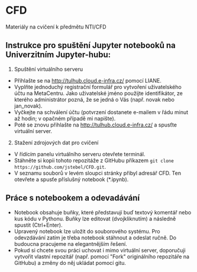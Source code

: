 # CFD
Materiály na cvičení k předmětu NTI/CFD

## Instrukce pro spuštění Jupyter notebooků na Univerzitním Jupyter-hubu:
1. Spuštění virtuálního serveru
  * Přihlašte se na http://tulhub.cloud.e-infra.cz/ pomocí LIANE.
  * Vyplňte jednoduchý registrační formulář pro vytvoření uživatelského účtu na MetaCentru. Jako uživatelské jméno použijte identifikátor, ze kterého administrátor pozná, že se jedná o Vás (např. novak nebo jan_novak).
  * Vyčkejte na schválení účtu (potvrzení dostanete e-mailem v řádu minut až hodin; v opačném případě mi napište).
  * Poté se znovu přihlašte na http://tulhub.cloud.e-infra.cz/ a spusťte virtuální server.
2. Stažení zdrojových dat pro cvičení
  * V řídícím panelu virtuálního serveru otevřete terminál.
  * Stáhněte si kopii tohoto repozitáže z GitHubu příkazem ``git clone https://github.com/jstebel/CFD.git``.
  * V seznamu souborů v levém sloupci stránky přibyl adresář CFD. Ten otevřete a spusťe příslušný notebook (*.ipynb).

## Práce s notebookem a odevadávání
* Notebook obsahuje buňky, které představují buď textový komentář nebo kus kódu v Pythonu. Buňky lze editovat (dvojkliknutím) a následně spustit (Ctrl+Enter).
* Upravený notebook lze uložit do souborového systému. Pro odevzdávání zatím je třeba notebook stáhnout a odeslat ručně. Do budoucna pracujeme na elegantnějším řešení.
* Pokud si chcete svou práci uchovat i mimo virtuální server, doporučuji vytvořit vlastní repozitář (např. pomocí "Fork" originálního repozitáře na GitHubu) a změny do něj ukládat pomocí gitu.
